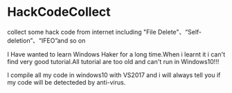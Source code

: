 # HackCodeCollect
collect some hack code from internet including "File Delete"、“Self-deletion”、“IFEO”and so on

I Have wanted to learn Windows Haker for a long time.When i learnt it i can't find very good tutorial.All tutorial are too old and can't run in Windows10!!!

I compile all my code in windows10 with VS2017 and i will always tell  you if my code will be detecteded by anti-virus.
